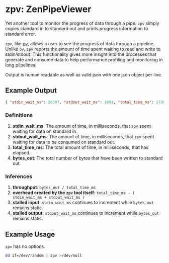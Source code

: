# zpv: ZenPipeViewer

Yet another tool to monitor the progress of data through a pipe. `zpv` simply copies standard in to standard out and prints progress information to standard error.

`zpv`, like [pv](http://www.ivarch.com/programs/pv.shtml), allows a user to see the progress of data through a pipeline. Unlike `pv`, `zpv` reports the amount of time spent waiting to read and write to stdin/stdout. This functionality gives more insight into the processes that generate and consume data to help performance profiling and monitoring in long plipelines.

Output is human readable as well as valid json with one json object per line.

## Example Output

```json
{ "stdin_wait_ms": 26307, "stdout_wait_ms": 1691, "total_time_ms": 27999, "bytes_out": 410473472 }
```

### Definitions

1. **stdin_wait_ms**: The amount of time, in milliseconds, that `zpv` spent waiting for data on standard in.
2. **stdout_wait_ms**: The amount of time, in milliseconds, that `zpv` spent waiting for data to be consumed on standard out.
3. **total_time_ms**: The total amount of time, in milliseconds, that has elapsed.
4. **bytes_out**: The total number of bytes that have been written to standard out.

### Inferences

1. **throughput**: `bytes_out / total_time_ms`
2. **overhead created by the `zpv` tool itself**: `total_time_ms - ( stdin_wait_ms + stdout_wait_ms )`
3. **stalled input**: `stdin_wait_ms` continues to increment while `bytes_out` remains static.
4. **stalled output**: `stdout_wait_ms` continues to increment while `bytes_out` remains static.

## Example Usage

`zpv` has no options. 

```bash
dd if=/dev/random | zpv >/dev/null
```

